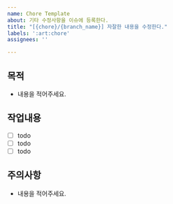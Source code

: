 ```yaml
---
name: Chore Template
about: 기타 수정사항을 이슈에 등록한다.
title: "[{chore}/{branch_name}] 자잘한 내용을 수정한다."
labels: ':art:chore'
assignees: ''

---
```


## 목적
- 내용을 적어주세요.

## 작업내용
- [ ] todo
- [ ] todo
- [ ] todo

## 주의사항
- 내용을 적어주세요.
